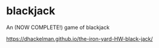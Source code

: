 # blackjack
An (NOW COMPLETE!) game of blackjack


https://dhackelman.github.io/the-iron-yard-HW-black-jack/
